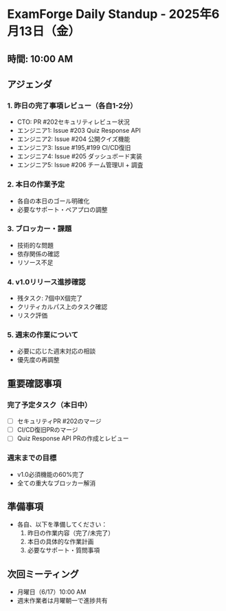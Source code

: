 # ExamForge Daily Standup - 2025年6月13日（金）

## 時間: 10:00 AM

## アジェンダ

### 1. 昨日の完了事項レビュー（各自1-2分）
- CTO: PR #202セキュリティレビュー状況
- エンジニア1: Issue #203 Quiz Response API
- エンジニア2: Issue #204 公開クイズ機能
- エンジニア3: Issue #195,#199 CI/CD復旧
- エンジニア4: Issue #205 ダッシュボード実装
- エンジニア5: Issue #206 チーム管理UI + 調査

### 2. 本日の作業予定
- 各自の本日のゴール明確化
- 必要なサポート・ペアプロの調整

### 3. ブロッカー・課題
- 技術的な問題
- 依存関係の確認
- リソース不足

### 4. v1.0リリース進捗確認
- 残タスク: 7個中X個完了
- クリティカルパス上のタスク確認
- リスク評価

### 5. 週末の作業について
- 必要に応じた週末対応の相談
- 優先度の再調整

## 重要確認事項

### 完了予定タスク（本日中）
- [ ] セキュリティPR #202のマージ
- [ ] CI/CD復旧PRのマージ
- [ ] Quiz Response API PRの作成とレビュー

### 週末までの目標
- v1.0必須機能の60%完了
- 全ての重大なブロッカー解消

## 準備事項
- 各自、以下を準備してください：
  1. 昨日の作業内容（完了/未完了）
  2. 本日の具体的な作業計画
  3. 必要なサポート・質問事項

## 次回ミーティング
- 月曜日（6/17）10:00 AM
- 週末作業者は月曜朝一で進捗共有